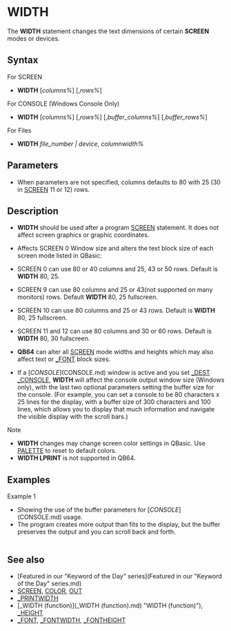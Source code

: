 # WIDTH

The **WIDTH** statement changes the text dimensions of certain **SCREEN** modes or devices.

  

## Syntax

For SCREEN
* **WIDTH** [*columns%*] [,*rows%*]

For CONSOLE (Windows Console Only)
* **WIDTH** [*columns%*] [,*rows%*] [,*buffer_columns%*] [,*buffer_rows%*]

For Files
* **WIDTH** *file_number | device*, *columnwidth%*

  

## Parameters

* When parameters are not specified, columns defaults to 80 with 25 (30 in [SCREEN](SCREEN.md) 11 or 12) rows.

  

## Description

* **WIDTH** should be used after a program [SCREEN](SCREEN.md) statement. It does not affect screen graphics or graphic coordinates.
* Affects SCREEN 0 Window size and alters the text block size of each screen mode listed in QBasic:

* SCREEN 0 can use 80 or 40 columns and 25, 43 or 50 rows. Default is **WIDTH** 80, 25.
* SCREEN 9 can use 80 columns and 25 or 43(not supported on many monitors) rows. Default **WIDTH** 80, 25 fullscreen.
* SCREEN 10 can use 80 columns and 25 or 43 rows. Default is **WIDTH** 80, 25 fullscreen.
* SCREEN 11 and 12 can use 80 columns and 30 or 60 rows. Default is **WIDTH** 80, 30 fullscreen.

* **QB64** can alter all [SCREEN](SCREEN.md) mode widths and heights which may also affect text or [_FONT](_FONT.md) block sizes.
* If a [$CONSOLE]($CONSOLE.md) window is active and you set [_DEST](_DEST.md) [_CONSOLE](_CONSOLE.md), **WIDTH** will affect the console output window size (Windows only), with the last two optional parameters setting the buffer size for the console. (For example, you can set a console to be 80 characters x 25 lines for the display, with a buffer size of 300 characters and 100 lines, which allows you to display that much information and navigate the visible display with the scroll bars.)

Note
* **WIDTH** changes may change screen color settings in QBasic. Use [PALETTE](PALETTE.md) to reset to default colors.
* **WIDTH LPRINT** is not supported in QB64.

  

## Examples

Example 1
* Showing the use of the buffer parameters for [$CONSOLE]($CONSOLE.md) usage.
* The program creates more output than fits to the display, but the buffer preserves the output and you can scroll back and forth.

``` [$CONSOLE:ONLY]($CONSOLE:ONLY.md) WIDTH 80, 25, 300, 100 [CLS](CLS.md) [FOR](FOR.md) i = 1 [TO](TO.md) 97     [PRINT](PRINT.md) i [NEXT](NEXT.md) [PRINT](PRINT.md) [STRING$](STRING$.md)(100, "0") + [STRING$](STRING$.md)(100, "1") + [STRING$](STRING$.md)(100, "2") 'print the 100's placeholders [FOR](FOR.md) j = 1 [TO](TO.md) 3     [FOR](FOR.md) i = 0 [TO](TO.md) 9         [PRINT](PRINT.md) [STRING$](STRING$.md)(10, [_TRIM$](_TRIM$.md)([STR$](STR$.md)(i))); 'print the 10's placeholders     [NEXT](NEXT.md) [NEXT](NEXT.md)  [FOR](FOR.md) j = 1 [TO](TO.md) 30     [FOR](FOR.md) i = 0 [TO](TO.md) 9         [PRINT](PRINT.md) [_TRIM$](_TRIM$.md)([STR$](STR$.md)(i)); 'print the 1's placeholders.     [NEXT](NEXT.md) [NEXT](NEXT.md)  [SLEEP](SLEEP.md)  
```

  

## See also

* [Featured in our "Keyword of the Day" series](Featured in our "Keyword of the Day" series.md)
* [SCREEN](SCREEN.md), [COLOR](COLOR.md), [OUT](OUT.md)
* [_PRINTWIDTH](_PRINTWIDTH.md)
* [_WIDTH (function)](_WIDTH (function).md) "WIDTH (function)"), [_HEIGHT](_HEIGHT.md)
* [_FONT](_FONT.md), [_FONTWIDTH](_FONTWIDTH.md), [_FONTHEIGHT](_FONTHEIGHT.md)

  
